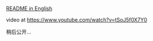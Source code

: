 [README in English](README.en_US.md)

video at https://www.youtube.com/watch?v=tSoJ5f0X7Y0

稍后公开...
